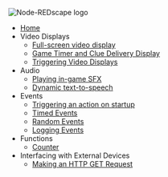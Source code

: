<p><img src="https://github.com/playfultechnology/node-redscape/blob/master/Documentation/node-redscape_logo.png" alt="Node-REDscape logo"></p>
<ul>
  <li><a href="https://github.com/playfultechnology/propcontrol/wiki">Home</a></li>
  <li>Video Displays
    <ul>
      <li><a href="https://github.com/playfultechnology/node-redscape/wiki/Creating-a-full-screen-in-game-display">Full-screen video display</a></li>
      <li><a href="https://github.com/playfultechnology/node-redscape/wiki/Game-Timer-and-Clue-Display">Game Timer and Clue Delivery Display</a></li>
      <li><a href="https://github.com/playfultechnology/node-redscape/wiki/Video-Display">Triggering Video Displays</a></li>
    </ul>
  </li>
  <li>Audio
    <ul>
      <li><a href="https://github.com/playfultechnology/node-redscape/wiki/Playing-Sound-Effects">Playing in-game SFX</a></li>
      <li><a href="https://github.com/playfultechnology/node-redscape/wiki/Dynamic-Text-To-Speech">Dynamic text-to-speech</a></li>
    </ul>
  </li>
  <li>Events
    <ul>
      <li><a href="">Triggering an action on startup</a></li>
      <li><a href="https://github.com/playfultechnology/propcontrol/wiki/Timed-Events">Timed Events</a></li>
      <li><a href="https://github.com/playfultechnology/propcontrol/wiki/Chance-Events">Random Events</a></li>
      <li><a href="https://github.com/playfultechnology/propcontrol/wiki/Logging-Events">Logging Events</a></li>
    </ul>
  </li>
  <li>Functions
    <ul>
      <li><a href="https://github.com/playfultechnology/propcontrol/wiki/Counter">Counter</a></li>
    </ul>
  </li>
  <li>Interfacing with External Devices
    <ul>
      <li><a href="https://github.com/playfultechnology/node-redscape/wiki/Making-an-HTTP-Request">Making an HTTP GET Request</a></li>
    </ul>
  </li>
</ul>